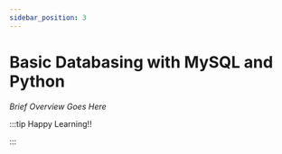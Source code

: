 ```yaml
---
sidebar_position: 3
---
```


# Basic Databasing with MySQL and Python

_Brief Overview Goes Here_

:::tip Happy Learning!!

<QuestButton text="Go To Quest" link="https://app.stackup.dev/quest_page/basic-databasing-with-mysql-and-python" />

:::
